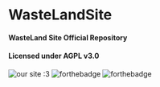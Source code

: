 # WasteLandSite
#### WasteLand Site Official Repository
#### Licensed under AGPL v3.0
![our site :3](https://forthebadge.com/images/featured/featured-uses-html.svg)
![forthebadge](https://forthebadge.com/images/badges/uses-css.svg)
![forthebadge](https://forthebadge.com/images/badges/uses-js.svg)
